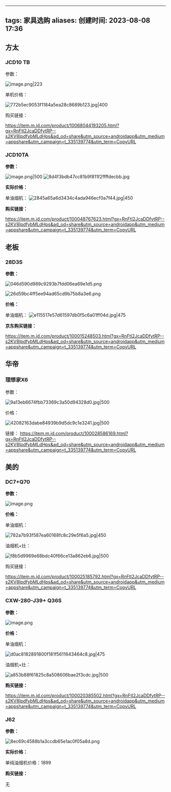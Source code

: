 
---
tags: 家具选购
aliases: 
创建时间: 2023-08-08 17:36
---

## 方太

### JCD10 TB

参数：

![image.png|223](https://zbn-picture-1319009493.cos.ap-guangzhou.myqcloud.com/public-pic/202308082330118.png)


单机价格：

![772b5ec9053f1184a5ea28c8689b123.jpg|400](https://zbn-picture-1319009493.cos.ap-guangzhou.myqcloud.com/public-pic/202308082332809.jpg)

购买链接：

https://item.m.jd.com/product/10068044193205.html?gx=RnFtl2JcaDDfytRP--s2KV8IpdfybMLdHps&ad_od=share&utm_source=androidapp&utm_medium=appshare&utm_campaign=t_335139774&utm_term=CopyURL



### JCD10TA

**参数：**

![image.png|500](https://zbn-picture-1319009493.cos.ap-guangzhou.myqcloud.com/public-pic/202308081851387.png)
![8d4f3bdb47cc81b9f811f2ffffdecbb.jpg](https://zbn-picture-1319009493.cos.ap-guangzhou.myqcloud.com/public-pic/202308081852444.jpg)

**实际价格：**

单油烟机：
![2845a65a6d3434c4ada946ecf0a7f44.jpg|450](https://zbn-picture-1319009493.cos.ap-guangzhou.myqcloud.com/public-pic/202308081858564.jpg)

**购买链接：**

https://item.m.jd.com/product/100048767623.html?gx=RnFtl2JcaDDfytRP--s2KV8IpdfybMLdHps&ad_od=share&utm_source=androidapp&utm_medium=appshare&utm_campaign=t_335139774&utm_term=CopyURL



## 老板
### 28D3S

**参数：** 

![046d590d989c9293b7fdd06ea69e1d5.png](https://zbn-picture-1319009493.cos.ap-guangzhou.myqcloud.com/public-pic/202308081918867.png)

![26d59bc4ff5ee94ad65cd9b75b8a3e6.png](https://zbn-picture-1319009493.cos.ap-guangzhou.myqcloud.com/public-pic/202308081924809.png)


**价格：**

单油烟机：
![e115517e57d61597db0f5c6a01ff04d.jpg|475](https://zbn-picture-1319009493.cos.ap-guangzhou.myqcloud.com/public-pic/202308081925213.jpg)


**京东购买链接：**

https://item.m.jd.com/product/100015248503.html?gx=RnFtl2JcaDDfytRP--s2KV8IpdfybMLdHps&ad_od=share&utm_source=androidapp&utm_medium=appshare&utm_campaign=t_335139774&utm_term=CopyURL


## 华帝

### 理想家X6

参数：

![9a13eb6674fbb73369c3a50d94328d0.jpg|500](https://zbn-picture-1319009493.cos.ap-guangzhou.myqcloud.com/public-pic/202308090010509.jpg)

价格：

![42082163dabe84939b9d5dc9c1e3241.jpg|500](https://zbn-picture-1319009493.cos.ap-guangzhou.myqcloud.com/public-pic/202308090008977.jpg)

链接：
https://item.m.jd.com/product/100028586169.html?gx=RnFtl2JcaDDfytRP--s2KV8IpdfybMLdHps&ad_od=share&utm_source=androidapp&utm_medium=appshare&utm_campaign=t_335139774&utm_term=CopyURL


## 美的

### DC7+Q70

**参数：** 

![image.png](https://zbn-picture-1319009493.cos.ap-guangzhou.myqcloud.com/public-pic/202308081946685.png)

**价格：**

单油烟机：

![782a7b93f587ea60168fc8c29e5f6a5.jpg|450](https://zbn-picture-1319009493.cos.ap-guangzhou.myqcloud.com/public-pic/202308081952371.jpg)

油烟机+灶：

![f8b5d9969e68bdc40f66ce13a862eb6.jpg|500](https://zbn-picture-1319009493.cos.ap-guangzhou.myqcloud.com/public-pic/202308081954239.jpg)

购买链接：

https://item.m.jd.com/product/100025185792.html?gx=RnFtl2JcaDDfytRP--s2KV8IpdfybMLdHps&ad_od=share&utm_source=androidapp&utm_medium=appshare&utm_campaign=t_335139774&utm_term=CopyURL


### CXW-280-J39+ Q36S

**参数：**

![image.png](https://zbn-picture-1319009493.cos.ap-guangzhou.myqcloud.com/public-pic/202308081935983.png)


**价格：**

单油烟机：

![d0ac8182891800f181f5611643464c8.jpg|475](https://zbn-picture-1319009493.cos.ap-guangzhou.myqcloud.com/public-pic/202308081939287.jpg)

油烟机+灶：

![a853b88f61825c8a508606bae2f3cdc.jpg|500](https://zbn-picture-1319009493.cos.ap-guangzhou.myqcloud.com/public-pic/202308081939735.jpg)


**购买链接：**

https://item.m.jd.com/product/100020385502.html?gx=RnFtl2JcaDDfytRP--s2KV8IpdfybMLdHps&ad_od=share&utm_source=androidapp&utm_medium=appshare&utm_campaign=t_335139774&utm_term=CopyURL



### J62

**参数：**

![8ec69c4588b1a3ccdb65e1ac0f05a8d.png](https://zbn-picture-1319009493.cos.ap-guangzhou.myqcloud.com/public-pic/202308081907558.png)

**实际价格：**

单纯油烟机价格：1899


**购买链接：**

无


